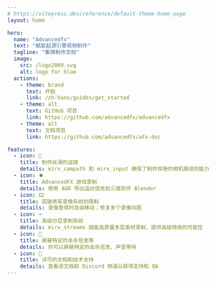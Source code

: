 ```yaml
---
# https://vitepress.dev/reference/default-theme-home-page
layout: home

hero:
  name: "Advancedfx"
  text: "赋能起源引擎视频制作"
  tagline: "集锦制作文档"
  image:
    src: /logo2009.svg
    alt: logo for hlae
  actions:
    - theme: brand
      text: 开始
      link: /zh-hans/guides/get_started
    - theme: alt
      text: GitHub 项目
      link: https://github.com/advancedfx/advancedfx
    - theme: alt
      text: 文档项目
      link: https://github.com/advancedfx/afx-doc

features:
  - icon: 🎥
    title: 制作丝滑的运镜
    details: mirv_campath 和 mirv_input 确保了制作惊艳的相机路径的能力
  - icon: ⏺️
    title: AdvancedFX 游戏录制
    details: 使用 AGR 导出运动信息到三维软件 Blender
  - icon: 🎞️
    title: 突破原有录像系统的限制
    details: 录像暂停时自由移动；修复多个录像问题
  - icon: ➡️
    title: 高级分层录制系统
    details: mirv_streams 赋能高质量多层素材录制，提供高级特效的可能性
  - icon: 💬
    title: 屏蔽特定的击杀信息等
    details: 你可以屏蔽特定的击杀信息、声音等待
  - icon: 📑
    title: 详尽的文档和技术支持
    details: 查看该文档和 Discord 频道以获得支持和 QA
---
```


<!-- HTML Part -->
<script setup>
import Download from "../components/Download.vue"
</script>

<Download
  DownloadText="下载"
  latestVersionText="最新版本"
  latestReleasePageText="最新发布页"
  DownloadZipText="下载 .zip"
  DownloadExeText="下载 .exe 安装器"
/>